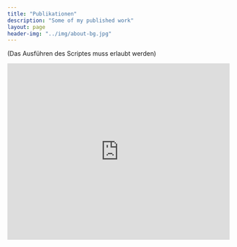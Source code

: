 ```yaml
---
title: "Publikationen"
description: "Some of my published work"
layout: page
header-img: "../img/about-bg.jpg"
---
```


(Das Ausführen des Scriptes muss erlaubt werden)

<iframe name='my publications'
        src='http://www.bibsonomy.org/user/knda/myown?items=1000&resourcetype=publication&sortPage=year&sortPageOrder=desc&format=embed'
        height='400'
        width='100%'
        style='border: none;'>
    <p>Unfortunately, your browser is not capable of showing embedded frames (iframes).</p>
</iframe>